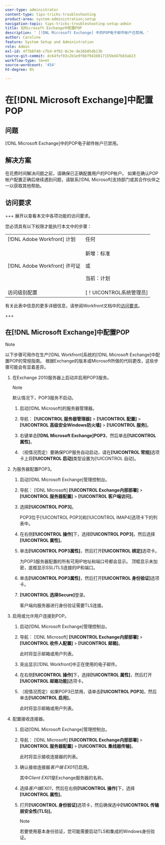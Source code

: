 ```yaml
---
user-type: administrator
content-type: tips-tricks-troubleshooting
product-area: system-administration;setup
navigation-topic: tips-tricks-troubleshooting-setup-admin
title: 在Microsoft Exchange中配置POP
description: ' [!DNL Microsoft Exchange] 中的POP电子邮件帐户已禁用。'
author: Caroline
feature: System Setup and Administration
role: Admin
exl-id: 4f7b6f40-cfbd-4f02-8c3e-de26b05db13b
source-git-commit: dc64fef83c2b1e9f8bf9438017155bd47b83ab23
workflow-type: tm+mt
source-wordcount: '454'
ht-degree: 0%

---
```


# 在[!DNL Microsoft Exchange]中配置POP

## 问题

[!DNL Microsoft Exchange]中的POP电子邮件帐户已禁用。

## 解决方案

在花费时间解决问题之前，请确保已正确配置用户的POP帐户。 如果在确认POP帐户配置正确后继续遇到问题，请联系[!DNL Microsoft]支持部门或其合作伙伴之一以获取其他帮助。

<!--
<p data-mc-conditions="QuicksilverOrClassic.Draft mode">For instructions on integrating a POP account in Adobe Workfront, see .</p>
-->

## 访问要求

+++ 展开以查看本文中各项功能的访问要求。

您必须具有以下权限才能执行本文中的步骤：

<table style="table-layout:auto"> 
 <col> 
 <col> 
 <tbody> 
  <tr> 
   <td role="rowheader">[!DNL Adobe Workfront] 计划</td> 
   <td>任何</td> 
  </tr> 
  <tr> 
   <td role="rowheader">[!DNL Adobe Workfront] 许可证</td> 
   <td>
   <p>新增：标准</p>
   <p>或</p>
   <p>当前：计划</p></td> 
  </tr> 
  <tr> 
   <td role="rowheader">访问级别配置</td> 
   <td>[！UICONTROL系统管理员]</td> 
  </tr> 
 </tbody> 
</table>

有关此表中信息的更多详细信息，请参阅Workfront文档中的[访问要求](/help/quicksilver/administration-and-setup/add-users/access-levels-and-object-permissions/access-level-requirements-in-documentation.md)。

+++

## 在[!DNL Microsoft Exchange]中配置POP

>[!NOTE]
>
>以下步骤可用作在生产[!DNL Workfront]系统的[!DNL Microsoft Exchange]中配置POP的常规指南。 根据Exchange的版本或Microsoft所做的代码更改，这些步骤可能会有显着差异。

1. 在Exchange 2010服务器上启动并启用POP3服务。

   >[!NOTE]
   >
   >默认情况下，POP3服务不启动。

   1. 启动[!DNL Microsoft]的服务器管理器。
   1. 导航： **[!UICONTROL 服务器管理器]** > **[!UICONTROL 配置]** >**[!UICONTROL 高级安全Windows防火墙]** > **[!UICONTROL 服务]**。

   1. 右键单击&#x200B;**[!DNL Microsoft Exchange]POP3**，然后单击&#x200B;**[!UICONTROL 属性]**。

   1. （视情况而定）要确保POP服务自动启动，请在&#x200B;**[!UICONTROL 常规]**&#x200B;选项卡上将&#x200B;**[!UICONTROL 启动]**&#x200B;类型设置为[!UICONTROL 自动]。

1. 为服务器配置POP3。

   1. 启动[!DNL Microsoft Exchange]管理控制台。
   1. 导航： [!DNL Microsoft] **[!UICONTROL Exchange内部部署]** > **[!UICONTROL 服务器配置]** > **[!UICONTROL 客户端访问]**。

   1. 选择&#x200B;**[!UICONTROL POP3]**。

      POP3位于[!UICONTROL POP3]和[!UICONTROL IMAP4]选项卡下的列表中。

   1. 在右侧&#x200B;**[!UICONTROL 操作]**&#x200B;下，选择&#x200B;**[!UICONTROL POP3]**，然后选择&#x200B;**[!UICONTROL 属性]**。

   1. 单击&#x200B;**[!UICONTROL POP3属性]**，然后打开&#x200B;**[!UICONTROL 绑定]**&#x200B;选项卡。

      为POP3服务器配置的所有可用IP地址和端口号都会显示。 顶框显示未加密，底框显示SSL/TLS连接的IP和端口。

   1. 单击&#x200B;**[!UICONTROL POP3属性]**，然后打开&#x200B;**[!UICONTROL 身份验证]**&#x200B;选项卡。

   1. **[!UICONTROL 选择Secure]**&#x200B;登录。

      客户端向服务器进行身份验证需要TLS连接。

1. 启用或允许用户连接到POP。

   1. 启动[!DNL Microsoft Exchange]管理控制台。
   1. 导航： [!DNL Microsoft] **[!UICONTROL Exchange内部部署]** > **[!UICONTROL 收件人配置]** > **[!UICONTROL 邮箱]**。

      此时将显示邮箱或用户列表。

   1. 突出显示[!DNL Workfront]中正在使用的电子邮件。
   1. 在右侧&#x200B;**[!UICONTROL 操作]**&#x200B;下，选择&#x200B;**[!UICONTROL 属性]**，然后打开&#x200B;**[!UICONTROL 邮箱功能]**&#x200B;选项卡。

   1. （视情况而定）如果POP3已禁用，请单击&#x200B;**[!UICONTROL POP3]**，然后单击&#x200B;**[!UICONTROL 启用]**。

      此时将显示邮箱或用户列表。

1. 配置接收连接器。

   1. 启动[!DNL Microsoft Exchange]管理控制台。
   1. 导航： [!DNL Microsoft] **[!UICONTROL Exchange内部部署]** > **[!UICONTROL 服务器配置]** > **[!UICONTROL 集线器传输]**。

      此时将显示接收连接器的列表。

   1. 确认接收连接器&#x200B;*客户端* *EX01*&#x200B;已启用。

      其中&#x200B;*Client* *EX01*&#x200B;是Exchange服务器的名称。

   1. 选择&#x200B;*客户端EX01*，然后在右侧&#x200B;**[!UICONTROL 操作]**&#x200B;下，选择&#x200B;**[!UICONTROL 属性]**。

   1. 打开&#x200B;**[!UICONTROL 身份验证]**&#x200B;选项卡，然后确保选中&#x200B;**[!UICONTROL 传输层安全性(TLS)]**。

      >[!NOTE]
      >
      >若要使用基本身份验证，您可能需要启动TLS和集成的Windows身份验证。
